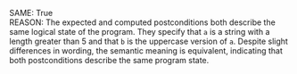 SAME: True  
REASON: The expected and computed postconditions both describe the same logical state of the program. They specify that `a` is a string with a length greater than 5 and that `b` is the uppercase version of `a`. Despite slight differences in wording, the semantic meaning is equivalent, indicating that both postconditions describe the same program state.